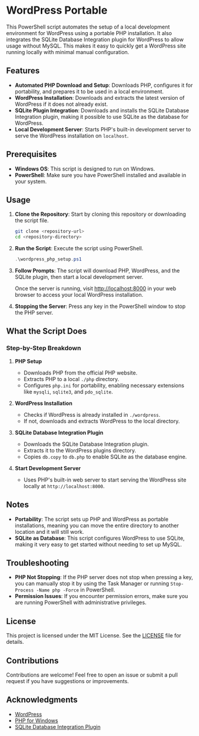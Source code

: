 # WordPress Portable

This PowerShell script automates the setup of a local development environment for WordPress using a portable PHP installation. It also integrates the SQLite Database Integration plugin for WordPress to allow usage without MySQL. This makes it easy to quickly get a WordPress site running locally with minimal manual configuration.

## Features

- **Automated PHP Download and Setup**: Downloads PHP, configures it for portability, and prepares it to be used in a local environment.
- **WordPress Installation**: Downloads and extracts the latest version of WordPress if it does not already exist.
- **SQLite Plugin Integration**: Downloads and installs the SQLite Database Integration plugin, making it possible to use SQLite as the database for WordPress.
- **Local Development Server**: Starts PHP's built-in development server to serve the WordPress installation on `localhost`.

## Prerequisites

- **Windows OS**: This script is designed to run on Windows.
- **PowerShell**: Make sure you have PowerShell installed and available in your system.

## Usage

1. **Clone the Repository**: Start by cloning this repository or downloading the script file.

   ```sh
   git clone <repository-url>
   cd <repository-directory>
   ```

2. **Run the Script**: Execute the script using PowerShell.

   ```powershell
   .\wordpress_php_setup.ps1
   ```

3. **Follow Prompts**: The script will download PHP, WordPress, and the SQLite plugin, then start a local development server.

   Once the server is running, visit [http://localhost:8000](http://localhost:8000) in your web browser to access your local WordPress installation.

4. **Stopping the Server**: Press any key in the PowerShell window to stop the PHP server.

## What the Script Does

### Step-by-Step Breakdown

1. **PHP Setup**
   - Downloads PHP from the official PHP website.
   - Extracts PHP to a local `./php` directory.
   - Configures `php.ini` for portability, enabling necessary extensions like `mysqli`, `sqlite3`, and `pdo_sqlite`.

2. **WordPress Installation**
   - Checks if WordPress is already installed in `./wordpress`.
   - If not, downloads and extracts WordPress to the local directory.

3. **SQLite Database Integration Plugin**
   - Downloads the SQLite Database Integration plugin.
   - Extracts it to the WordPress plugins directory.
   - Copies `db.copy` to `db.php` to enable SQLite as the database engine.

4. **Start Development Server**
   - Uses PHP's built-in web server to start serving the WordPress site locally at `http://localhost:8000`.

## Notes

- **Portability**: The script sets up PHP and WordPress as portable installations, meaning you can move the entire directory to another location and it will still work.
- **SQLite as Database**: This script configures WordPress to use SQLite, making it very easy to get started without needing to set up MySQL.

## Troubleshooting

- **PHP Not Stopping**: If the PHP server does not stop when pressing a key, you can manually stop it by using the Task Manager or running `Stop-Process -Name php -Force` in PowerShell.
- **Permission Issues**: If you encounter permission errors, make sure you are running PowerShell with administrative privileges.

## License

This project is licensed under the MIT License. See the [LICENSE](LICENSE) file for details.

## Contributions

Contributions are welcome! Feel free to open an issue or submit a pull request if you have suggestions or improvements.

## Acknowledgments

- [WordPress](https://wordpress.org/)
- [PHP for Windows](https://windows.php.net/)
- [SQLite Database Integration Plugin](https://downloads.wordpress.org/plugin/sqlite-database-integration.zip)

